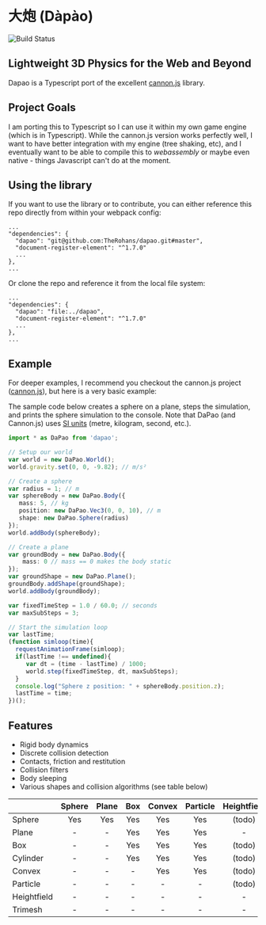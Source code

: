 # 大炮 (Dàpào)

![Build Status](https://codebuild.us-west-2.amazonaws.com/badges?uuid=eyJlbmNyeXB0ZWREYXRhIjoiVmcwUTAvM24vTWhrZ1NTUDJXL1Y2bWdVOHZtaDQ0ZUt2ZDNBaGp2QVdCUVVJM3BPS0ZDRk1IRVo3RGdvS0lkak1iSGRtZDl5dUJ1R1lxVUV3QTFmOTBnPSIsIml2UGFyYW1ldGVyU3BlYyI6IjJEakF3UDlsbXBMa0ZnRmkiLCJtYXRlcmlhbFNldFNlcmlhbCI6MX0%3D&branch=master)

## Lightweight 3D Physics for the Web and Beyond

Dapao is a Typescript port of the excellent [cannon.js](https://github.com/schteppe/cannon.js) library.

## Project Goals

I am porting this to Typescript so I can use it within my own game engine (which is in Typescript). While the cannon.js version works perfectly well, I want to have better integration with my engine (tree shaking, etc), and I eventually want to be able to compile this to _webassembly_ or maybe even native - things Javascript can't do at the moment.

## Using the library

If you want to use the library or to contribute, you can either reference this repo directly from within your webpack config:

    ...
    "dependencies": {
      "dapao": "git@github.com:TheRohans/dapao.git#master",
      "document-register-element": "^1.7.0"
      ...
    },
    ...

Or clone the repo and reference it from the local file system:

    ...
    "dependencies": {
      "dapao": "file:../dapao",
      "document-register-element": "^1.7.0"
      ...
    },
    ...

## Example

For deeper examples, I recommend you checkout the cannon.js project ([cannon.js](https://github.com/schteppe/cannon.js)), but here is a very basic example:

The sample code below creates a sphere on a plane, steps the simulation, and prints the sphere simulation to the console. Note that DaPao (and Cannon.js) uses [SI units](http://en.wikipedia.org/wiki/International_System_of_Units) (metre, kilogram, second, etc.).

```typescript
import * as DaPao from 'dapao';

// Setup our world
var world = new DaPao.World();
world.gravity.set(0, 0, -9.82); // m/s²

// Create a sphere
var radius = 1; // m
var sphereBody = new DaPao.Body({
   mass: 5, // kg
   position: new DaPao.Vec3(0, 0, 10), // m
   shape: new DaPao.Sphere(radius)
});
world.addBody(sphereBody);

// Create a plane
var groundBody = new DaPao.Body({
    mass: 0 // mass == 0 makes the body static
});
var groundShape = new DaPao.Plane();
groundBody.addShape(groundShape);
world.addBody(groundBody);

var fixedTimeStep = 1.0 / 60.0; // seconds
var maxSubSteps = 3;

// Start the simulation loop
var lastTime;
(function simloop(time){
  requestAnimationFrame(simloop);
  if(lastTime !== undefined){
     var dt = (time - lastTime) / 1000;
     world.step(fixedTimeStep, dt, maxSubSteps);
  }
  console.log("Sphere z position: " + sphereBody.position.z);
  lastTime = time;
})();
```

## Features

* Rigid body dynamics
* Discrete collision detection
* Contacts, friction and restitution
* Collision filters
* Body sleeping
* Various shapes and collision algorithms (see table below)

|             | Sphere | Plane | Box | Convex | Particle | Heightfield | Trimesh |
| :-----------|:------:|:-----:|:---:|:------:|:--------:|:-----------:|:-------:|
| Sphere      | Yes    | Yes   | Yes | Yes    | Yes      | (todo)      | (todo)  |
| Plane       | -      | -     | Yes | Yes    | Yes      | -           | (todo)  |
| Box         | -      | -     | Yes | Yes    | Yes      | (todo)      | (todo)  |
| Cylinder    | -      | -     | Yes | Yes    | Yes      | (todo)      | (todo)  |
| Convex      | -      | -     | -   | Yes    | Yes      | (todo)      | (todo)  |
| Particle    | -      | -     | -   | -      | -        | (todo)      | (todo)  |
| Heightfield | -      | -     | -   | -      | -        | -           | (todo)  |
| Trimesh     | -      | -     | -   | -      | -        | -           | -       |
